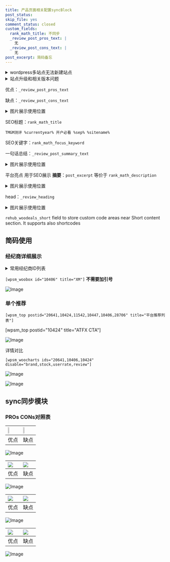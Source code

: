 ```yaml
---
title: 产品页面相关配置syncBlock
post_status: 
skip_file: yes
comment_status: closed
custom_fields:
  rank_math_title: 不同步
  _review_post_pros_text: |
    无
  _review_post_cons_text: |
    无
post_excerpt: 简码备忘
---
```

<details><summary>wordpress多站点无法新建站点</summary>

<li>和报错需要清理cookies一样的原因</li>
<li>wp-config.php里面<code>define( 'SUBDOMAIN_INSTALL', false );//子域名安装</code></li>
<li>新建子站点是用<code>define( 'SUBDOMAIN_INSTALL', true);//子域名安装</code> 完成以后，改成<code>false</code></li>
</details>

<details><summary>站点升级和相关版本问题</summary>

<p>wordpress：5.9.9
woocommerce：7.5.1
出现问题的地方：主题选项里面>><strong>Product layout >>compact style</strong></p>
<p>如何出现没有用过的字段 导致无法保存。先导出配置 然后进行修改，后面再次恢复即可。</p>
<p>出现部分字段无法显示时，需要返回默认布局后，对产品进行保存就好了。</p>
<p></p>
</details>

优点：`_review_post_pros_text`

缺点：`_review_post_cons_text`

<details><summary>图片展示使用位置</summary>

<img src="https://prod-files-secure.s3.us-west-2.amazonaws.com/39ed1227-6d7d-4570-be36-9ccd4a2c4241/f51d3d83-55d4-4bdf-9604-f37ec77ab556/Untitled.png?X-Amz-Algorithm=AWS4-HMAC-SHA256&X-Amz-Content-Sha256=UNSIGNED-PAYLOAD&X-Amz-Credential=ASIAZI2LB466U2NLLRXK%2F20250804%2Fus-west-2%2Fs3%2Faws4_request&X-Amz-Date=20250804T105517Z&X-Amz-Expires=3600&X-Amz-Security-Token=IQoJb3JpZ2luX2VjEAoaCXVzLXdlc3QtMiJGMEQCIDbQkXH4bXg7xodJKo%2BOZJShPYdHkHTtdRW0%2Fb2K4bVpAiBfX6stnDUoW7j8PUjVv9tESby2yX8daXELxF1yupzWjCr%2FAwhDEAAaDDYzNzQyMzE4MzgwNSIMsjgwdyubmJrDRKx1KtwDWI90ALzJJKcjkBGtzyWZRJwTf0zj9CDWI1h1NV16xsHGDJNeIbykl10EXG%2BGhrQDC03ruyPALr0tLDFAO54%2F8TWksUJxOQ%2B72wxxGNdG0UYjoTwBYIapRgK%2BPmdS%2FDA2lnpZaaKBkblgUwx6WaoEnSzy8vSMngJHiYWonRuqAjPKITM0vikJZUXaBPyEwl8tmeeIrZGS4sRsXHIZobzGoTpwgak%2Bh31AJQ6sGVTmO889RA0wGlc16jW9IE8PgUAsBEG%2FxjDJykuppTJlCDiIrQMRnspOGJsNsla%2B%2BUMC03R1QHuko6WqheEFcPL%2BazrMqk%2BS5h2MRJo6XiAYYgUU7UQgkii4NA68iIOicMWyJ1SnziEJn9vfgoa9xD0oCoUvbvCytRbOcigSUw3KFA9DMWwNhK48CFmKwN4FS9sNmgdEPa5lzNH6LA1yVf0zK8Es3Lsu%2FVBW3bY3hgXHLUnMvqAuAcoEu6hTT%2F8p0i6B9S6wW25z1bhdVjpObKGRaZBtXyYhvvaYODMxJlxE8CpjdYjpvz5eLMAiPiBf9l5DtOJwoV%2B4p%2F%2BGtkvf5T87RJ1%2BwSim5FO1Scj%2FalzW7fbmUTznrCNuyE4aTDH1a0yMRZGe0VIrQIQsLqOy9vswpI7CxAY6pgGnWs%2BUZxPrtNqW6AoLtIEjeUKhlTo4VKBwI3H9qz2clWC8%2F%2F57E3BHR2tYt3cp%2BewUza3kP9BjIYw4OXvv4Xa5KagRcuXed%2FLG6V5jD%2FQ3iQWPI8ryOGJ2JMDTmV6ir96eqCMZ4dG7Rdnvb1IDNQrq%2BVzb7Urmv8ahs96Kjb6ToErZ514D9LfmeSTQdqBwukMgDGqO1K6xZF7N8zlsyAZ8RDTGTsyU&X-Amz-Signature=5eb6ea86a5ac8a33d23980152cae823002a72e1f22ade41954aacb7ce08e448f&X-Amz-SignedHeaders=host&x-amz-checksum-mode=ENABLED&x-id=GetObject" alt="Image">
</details>

SEO标题：`rank_math_title`

`TMGM测评 %currentyear% 开户必看 %sep% %sitename%`

SEO关键字：`rank_math_focus_keyword`

一句话总结：`_review_post_summary_text`

<details><summary>图片展示使用位置</summary>

<img src="https://prod-files-secure.s3.us-west-2.amazonaws.com/39ed1227-6d7d-4570-be36-9ccd4a2c4241/4b96a922-296c-4f4e-8630-d1c870cbce01/Untitled.png?X-Amz-Algorithm=AWS4-HMAC-SHA256&X-Amz-Content-Sha256=UNSIGNED-PAYLOAD&X-Amz-Credential=ASIAZI2LB466UCOKYJAO%2F20250804%2Fus-west-2%2Fs3%2Faws4_request&X-Amz-Date=20250804T105518Z&X-Amz-Expires=3600&X-Amz-Security-Token=IQoJb3JpZ2luX2VjEAoaCXVzLXdlc3QtMiJIMEYCIQCOYfglxfer9HI8MwnPlyV5KRm4CE0Wgq6Is%2BYD25acKQIhAILCZEvHYGWLdH4V78QOlyX%2B9JaUbFMA2AguxSTKFfC%2BKv8DCEMQABoMNjM3NDIzMTgzODA1IgxNHab0t821k0VKZXYq3AP32CMztsL04hfakNyA65c7BvmQee0gQVLw8wm4Wi7rvdHW958EaEAE3rz8WpZC7KajTF2PGzbhgXQGBSvqNuYB%2FjoFEyAcRWAX%2FDox6%2FA9G6ZW6ePBM7J2YtS%2FVSQ4d5T6tIMRtfFE%2FtOOneHdiQv9orP%2FJfWAFu%2FvwUyHygTXxSZJFG7AxRs8HjWoVwnzvFjZiH%2FwU6UwtuNDoUtimVrggkYZB2StFDp%2BsoS7iw0sZmia8h8DdzZ6RNZs%2BEeqsdmvcwkBWF88ALSsFWUbXtVITZSBkodjALzwhZ1%2B%2BLBaAryIvQT8T8c2bm40LJDisi7i%2Bwcv589fXz4%2F1nE%2FaKE81nKwXBZbZGPkKwhKC9s95XcQyYQXOflavfx9P0wwJLWM0SC52MM58bqgyiz7xXNKZcxQhQjIbQye748L4HzLvk2kja8qtwVSwfrPeE4j7flX9vMGG6u38p5r19ae3B0YgC6XJN3kuXcStHZiEAy9PTsuSmphT0chSLn5uAq7So2HxpxoIEHoqohqpGDEhSl%2FTLrVKijstFj6XbBEYW4qgayHEik7ZzKmjeVJ7yRpAOgpE%2Fd%2FXOqACRFQvV4R94Cx8ga4jeW1OxszAflvt%2BBomC7HVfxYLwpWLjl5rTChjcLEBjqkAWam%2FVtBXypY7ZN1orvDvsHFsqAwnMMc9iZYQo4FLllJgkHznMEVXThamW08Y0ZOA0OTKsCd5c8KMo95P27vIx8SKZK6xzbulx%2BvjWZChFmcsAGysddJtournEeidFKJE2Sigb4S%2B3CEJjvZorl5ORxcy0gub%2FUnpZwf7xgVguR5v275S%2FaEYcKfG%2FHBmqcAz8GxUpOr5WeMjy5MKYy8P30hkNd0&X-Amz-Signature=403ce7bdaee4fd63bd23ea96e3c6959512fb1187ee2a0b9d590c1d22699593d6&X-Amz-SignedHeaders=host&x-amz-checksum-mode=ENABLED&x-id=GetObject" alt="Image">
</details>

平台亮点 用于SEO展示 **摘要**：`post_excerpt`  等价于 `rank_math_description`

<details><summary>图片展示使用位置</summary>

<img src="https://prod-files-secure.s3.us-west-2.amazonaws.com/39ed1227-6d7d-4570-be36-9ccd4a2c4241/1ee11f63-b60a-4dfe-a7a7-d58ff23b5d88/Untitled.png?X-Amz-Algorithm=AWS4-HMAC-SHA256&X-Amz-Content-Sha256=UNSIGNED-PAYLOAD&X-Amz-Credential=ASIAZI2LB4664UAA4AHL%2F20250804%2Fus-west-2%2Fs3%2Faws4_request&X-Amz-Date=20250804T105518Z&X-Amz-Expires=3600&X-Amz-Security-Token=IQoJb3JpZ2luX2VjEAoaCXVzLXdlc3QtMiJHMEUCIBCGHD2%2BVDHcBsk0Ygmq9i8J9ufTv9mos8LU3ukwmgc9AiEA1SUp9h8Z4su1vtOVVf%2BMq0IDi5U54frF9UsjLSDaYysq%2FwMIQxAAGgw2Mzc0MjMxODM4MDUiDJxe%2Bu0LtLupN9F6UircAy3LEzDQFYrO4J3O9KfkcDsS0towdC9stu1RZIJmQQ%2FcAZJbcqMaYg%2Byg6nE8%2B%2Fl9m5hxHH3Kz4R1NJ9xcWLeDZOerN54uAB9sDBkF0O%2F6%2FfmOLd1azPUlDtSQhkVgaU5umphohe62ITIdO2nBNqoI30VPR6vYKYcH59HJLzx3UQmzuPOJ6ZUbar7CdzoPVBjbO8v%2FfYZB3ZtWjSwMHoRyuNcaCmrgFmiaen0uOpoiyvRUh79wza9Z4E7X%2BognEqPYGLpg2VIiqC%2BcxitAN22R7Fi23c5%2FuDyq0%2FFRogYC%2BAPjhHvULSPvUMq%2BmkvgjLqGRr5CEy%2F3lU47d9HhiPo%2BO6jqgvIwAdL%2B3Iq%2BXf1%2FcyPs5jmJJY9ginf7%2Fiqo6fiyxY%2BybdZC%2BH7WEENblVp2u7fHA3meojzl8jIR2NtxeKI3Gvb4MA9lERDPoL2s3lQXHfFJB5jtgMjTcPuXinl8rs7qmxcjGoPqYMy5T3lty38WCQXSa2inkPe30bf1qpTQoGx%2FYW3L56Fby2KtMeiS9IURCJwoZBSNeRHXF2I0O4B%2FMnXSVQ1xWkzlj2A3%2ByFjMtqNE7%2B23zp7SEn3%2Bw9Dmzel384Br8NbIK1NVrv0c%2FiNqvWMFa1fksQWWEMNaOwsQGOqUB1s1a%2B%2FNVZxAxpvULc3ozmyiva8TYhoY6zN1UX8q8SE%2Fb9wItmpVKpmyq4Opddj4FSTvAZMiX%2BKPtmMDjjq%2FDBYABn46%2FYym1wjnHcxgCwGKqzrGpAlf5%2BnjrxpFeJjIIMsHCnCdTdT%2F4JYNuS%2BeZgGL7fkCNny%2BIXGK9nwqK88SBh2jNcXV7jtjIzq2STcBtSfqY34ltaJzBmPQo3M3wEKviRTfK&X-Amz-Signature=d927899f517bddc849dbbe827c3e447b32c87e1e1a9c966e1e1e5eb6ac9c1dc9&X-Amz-SignedHeaders=host&x-amz-checksum-mode=ENABLED&x-id=GetObject" alt="Image">
<img src="https://prod-files-secure.s3.us-west-2.amazonaws.com/39ed1227-6d7d-4570-be36-9ccd4a2c4241/ad4118b5-78d8-4fbe-801e-3b29b5d99c01/Untitled.png?X-Amz-Algorithm=AWS4-HMAC-SHA256&X-Amz-Content-Sha256=UNSIGNED-PAYLOAD&X-Amz-Credential=ASIAZI2LB4664UAA4AHL%2F20250804%2Fus-west-2%2Fs3%2Faws4_request&X-Amz-Date=20250804T105518Z&X-Amz-Expires=3600&X-Amz-Security-Token=IQoJb3JpZ2luX2VjEAoaCXVzLXdlc3QtMiJHMEUCIBCGHD2%2BVDHcBsk0Ygmq9i8J9ufTv9mos8LU3ukwmgc9AiEA1SUp9h8Z4su1vtOVVf%2BMq0IDi5U54frF9UsjLSDaYysq%2FwMIQxAAGgw2Mzc0MjMxODM4MDUiDJxe%2Bu0LtLupN9F6UircAy3LEzDQFYrO4J3O9KfkcDsS0towdC9stu1RZIJmQQ%2FcAZJbcqMaYg%2Byg6nE8%2B%2Fl9m5hxHH3Kz4R1NJ9xcWLeDZOerN54uAB9sDBkF0O%2F6%2FfmOLd1azPUlDtSQhkVgaU5umphohe62ITIdO2nBNqoI30VPR6vYKYcH59HJLzx3UQmzuPOJ6ZUbar7CdzoPVBjbO8v%2FfYZB3ZtWjSwMHoRyuNcaCmrgFmiaen0uOpoiyvRUh79wza9Z4E7X%2BognEqPYGLpg2VIiqC%2BcxitAN22R7Fi23c5%2FuDyq0%2FFRogYC%2BAPjhHvULSPvUMq%2BmkvgjLqGRr5CEy%2F3lU47d9HhiPo%2BO6jqgvIwAdL%2B3Iq%2BXf1%2FcyPs5jmJJY9ginf7%2Fiqo6fiyxY%2BybdZC%2BH7WEENblVp2u7fHA3meojzl8jIR2NtxeKI3Gvb4MA9lERDPoL2s3lQXHfFJB5jtgMjTcPuXinl8rs7qmxcjGoPqYMy5T3lty38WCQXSa2inkPe30bf1qpTQoGx%2FYW3L56Fby2KtMeiS9IURCJwoZBSNeRHXF2I0O4B%2FMnXSVQ1xWkzlj2A3%2ByFjMtqNE7%2B23zp7SEn3%2Bw9Dmzel384Br8NbIK1NVrv0c%2FiNqvWMFa1fksQWWEMNaOwsQGOqUB1s1a%2B%2FNVZxAxpvULc3ozmyiva8TYhoY6zN1UX8q8SE%2Fb9wItmpVKpmyq4Opddj4FSTvAZMiX%2BKPtmMDjjq%2FDBYABn46%2FYym1wjnHcxgCwGKqzrGpAlf5%2BnjrxpFeJjIIMsHCnCdTdT%2F4JYNuS%2BeZgGL7fkCNny%2BIXGK9nwqK88SBh2jNcXV7jtjIzq2STcBtSfqY34ltaJzBmPQo3M3wEKviRTfK&X-Amz-Signature=fc775972cefc2013dc082efd0c5ab9263feaecd1f843228ae088034a9da7ef8b&X-Amz-SignedHeaders=host&x-amz-checksum-mode=ENABLED&x-id=GetObject" alt="Image">
<img src="https://prod-files-secure.s3.us-west-2.amazonaws.com/39ed1227-6d7d-4570-be36-9ccd4a2c4241/a38cf7c9-a79c-4b64-9e94-13589fe0758b/Untitled.png?X-Amz-Algorithm=AWS4-HMAC-SHA256&X-Amz-Content-Sha256=UNSIGNED-PAYLOAD&X-Amz-Credential=ASIAZI2LB4664UAA4AHL%2F20250804%2Fus-west-2%2Fs3%2Faws4_request&X-Amz-Date=20250804T105518Z&X-Amz-Expires=3600&X-Amz-Security-Token=IQoJb3JpZ2luX2VjEAoaCXVzLXdlc3QtMiJHMEUCIBCGHD2%2BVDHcBsk0Ygmq9i8J9ufTv9mos8LU3ukwmgc9AiEA1SUp9h8Z4su1vtOVVf%2BMq0IDi5U54frF9UsjLSDaYysq%2FwMIQxAAGgw2Mzc0MjMxODM4MDUiDJxe%2Bu0LtLupN9F6UircAy3LEzDQFYrO4J3O9KfkcDsS0towdC9stu1RZIJmQQ%2FcAZJbcqMaYg%2Byg6nE8%2B%2Fl9m5hxHH3Kz4R1NJ9xcWLeDZOerN54uAB9sDBkF0O%2F6%2FfmOLd1azPUlDtSQhkVgaU5umphohe62ITIdO2nBNqoI30VPR6vYKYcH59HJLzx3UQmzuPOJ6ZUbar7CdzoPVBjbO8v%2FfYZB3ZtWjSwMHoRyuNcaCmrgFmiaen0uOpoiyvRUh79wza9Z4E7X%2BognEqPYGLpg2VIiqC%2BcxitAN22R7Fi23c5%2FuDyq0%2FFRogYC%2BAPjhHvULSPvUMq%2BmkvgjLqGRr5CEy%2F3lU47d9HhiPo%2BO6jqgvIwAdL%2B3Iq%2BXf1%2FcyPs5jmJJY9ginf7%2Fiqo6fiyxY%2BybdZC%2BH7WEENblVp2u7fHA3meojzl8jIR2NtxeKI3Gvb4MA9lERDPoL2s3lQXHfFJB5jtgMjTcPuXinl8rs7qmxcjGoPqYMy5T3lty38WCQXSa2inkPe30bf1qpTQoGx%2FYW3L56Fby2KtMeiS9IURCJwoZBSNeRHXF2I0O4B%2FMnXSVQ1xWkzlj2A3%2ByFjMtqNE7%2B23zp7SEn3%2Bw9Dmzel384Br8NbIK1NVrv0c%2FiNqvWMFa1fksQWWEMNaOwsQGOqUB1s1a%2B%2FNVZxAxpvULc3ozmyiva8TYhoY6zN1UX8q8SE%2Fb9wItmpVKpmyq4Opddj4FSTvAZMiX%2BKPtmMDjjq%2FDBYABn46%2FYym1wjnHcxgCwGKqzrGpAlf5%2BnjrxpFeJjIIMsHCnCdTdT%2F4JYNuS%2BeZgGL7fkCNny%2BIXGK9nwqK88SBh2jNcXV7jtjIzq2STcBtSfqY34ltaJzBmPQo3M3wEKviRTfK&X-Amz-Signature=ab1b19474d27055c81cac1cb04609052e2bad746fcdde6ba917ea0fb49812104&X-Amz-SignedHeaders=host&x-amz-checksum-mode=ENABLED&x-id=GetObject" alt="Image">
<img src="https://prod-files-secure.s3.us-west-2.amazonaws.com/39ed1227-6d7d-4570-be36-9ccd4a2c4241/7da6fc1e-d2ac-42ae-8c75-cb5749aa18f6/Untitled.png?X-Amz-Algorithm=AWS4-HMAC-SHA256&X-Amz-Content-Sha256=UNSIGNED-PAYLOAD&X-Amz-Credential=ASIAZI2LB4664UAA4AHL%2F20250804%2Fus-west-2%2Fs3%2Faws4_request&X-Amz-Date=20250804T105518Z&X-Amz-Expires=3600&X-Amz-Security-Token=IQoJb3JpZ2luX2VjEAoaCXVzLXdlc3QtMiJHMEUCIBCGHD2%2BVDHcBsk0Ygmq9i8J9ufTv9mos8LU3ukwmgc9AiEA1SUp9h8Z4su1vtOVVf%2BMq0IDi5U54frF9UsjLSDaYysq%2FwMIQxAAGgw2Mzc0MjMxODM4MDUiDJxe%2Bu0LtLupN9F6UircAy3LEzDQFYrO4J3O9KfkcDsS0towdC9stu1RZIJmQQ%2FcAZJbcqMaYg%2Byg6nE8%2B%2Fl9m5hxHH3Kz4R1NJ9xcWLeDZOerN54uAB9sDBkF0O%2F6%2FfmOLd1azPUlDtSQhkVgaU5umphohe62ITIdO2nBNqoI30VPR6vYKYcH59HJLzx3UQmzuPOJ6ZUbar7CdzoPVBjbO8v%2FfYZB3ZtWjSwMHoRyuNcaCmrgFmiaen0uOpoiyvRUh79wza9Z4E7X%2BognEqPYGLpg2VIiqC%2BcxitAN22R7Fi23c5%2FuDyq0%2FFRogYC%2BAPjhHvULSPvUMq%2BmkvgjLqGRr5CEy%2F3lU47d9HhiPo%2BO6jqgvIwAdL%2B3Iq%2BXf1%2FcyPs5jmJJY9ginf7%2Fiqo6fiyxY%2BybdZC%2BH7WEENblVp2u7fHA3meojzl8jIR2NtxeKI3Gvb4MA9lERDPoL2s3lQXHfFJB5jtgMjTcPuXinl8rs7qmxcjGoPqYMy5T3lty38WCQXSa2inkPe30bf1qpTQoGx%2FYW3L56Fby2KtMeiS9IURCJwoZBSNeRHXF2I0O4B%2FMnXSVQ1xWkzlj2A3%2ByFjMtqNE7%2B23zp7SEn3%2Bw9Dmzel384Br8NbIK1NVrv0c%2FiNqvWMFa1fksQWWEMNaOwsQGOqUB1s1a%2B%2FNVZxAxpvULc3ozmyiva8TYhoY6zN1UX8q8SE%2Fb9wItmpVKpmyq4Opddj4FSTvAZMiX%2BKPtmMDjjq%2FDBYABn46%2FYym1wjnHcxgCwGKqzrGpAlf5%2BnjrxpFeJjIIMsHCnCdTdT%2F4JYNuS%2BeZgGL7fkCNny%2BIXGK9nwqK88SBh2jNcXV7jtjIzq2STcBtSfqY34ltaJzBmPQo3M3wEKviRTfK&X-Amz-Signature=4e0639bb4e7854652c17bf27890399deb31bf6d8fc03fdb9df83dd5a7762aaa5&X-Amz-SignedHeaders=host&x-amz-checksum-mode=ENABLED&x-id=GetObject" alt="Image">
<img src="https://prod-files-secure.s3.us-west-2.amazonaws.com/39ed1227-6d7d-4570-be36-9ccd4a2c4241/7e97f40a-eaee-47f5-b2f9-475f96808fa7/Untitled.png?X-Amz-Algorithm=AWS4-HMAC-SHA256&X-Amz-Content-Sha256=UNSIGNED-PAYLOAD&X-Amz-Credential=ASIAZI2LB4664UAA4AHL%2F20250804%2Fus-west-2%2Fs3%2Faws4_request&X-Amz-Date=20250804T105518Z&X-Amz-Expires=3600&X-Amz-Security-Token=IQoJb3JpZ2luX2VjEAoaCXVzLXdlc3QtMiJHMEUCIBCGHD2%2BVDHcBsk0Ygmq9i8J9ufTv9mos8LU3ukwmgc9AiEA1SUp9h8Z4su1vtOVVf%2BMq0IDi5U54frF9UsjLSDaYysq%2FwMIQxAAGgw2Mzc0MjMxODM4MDUiDJxe%2Bu0LtLupN9F6UircAy3LEzDQFYrO4J3O9KfkcDsS0towdC9stu1RZIJmQQ%2FcAZJbcqMaYg%2Byg6nE8%2B%2Fl9m5hxHH3Kz4R1NJ9xcWLeDZOerN54uAB9sDBkF0O%2F6%2FfmOLd1azPUlDtSQhkVgaU5umphohe62ITIdO2nBNqoI30VPR6vYKYcH59HJLzx3UQmzuPOJ6ZUbar7CdzoPVBjbO8v%2FfYZB3ZtWjSwMHoRyuNcaCmrgFmiaen0uOpoiyvRUh79wza9Z4E7X%2BognEqPYGLpg2VIiqC%2BcxitAN22R7Fi23c5%2FuDyq0%2FFRogYC%2BAPjhHvULSPvUMq%2BmkvgjLqGRr5CEy%2F3lU47d9HhiPo%2BO6jqgvIwAdL%2B3Iq%2BXf1%2FcyPs5jmJJY9ginf7%2Fiqo6fiyxY%2BybdZC%2BH7WEENblVp2u7fHA3meojzl8jIR2NtxeKI3Gvb4MA9lERDPoL2s3lQXHfFJB5jtgMjTcPuXinl8rs7qmxcjGoPqYMy5T3lty38WCQXSa2inkPe30bf1qpTQoGx%2FYW3L56Fby2KtMeiS9IURCJwoZBSNeRHXF2I0O4B%2FMnXSVQ1xWkzlj2A3%2ByFjMtqNE7%2B23zp7SEn3%2Bw9Dmzel384Br8NbIK1NVrv0c%2FiNqvWMFa1fksQWWEMNaOwsQGOqUB1s1a%2B%2FNVZxAxpvULc3ozmyiva8TYhoY6zN1UX8q8SE%2Fb9wItmpVKpmyq4Opddj4FSTvAZMiX%2BKPtmMDjjq%2FDBYABn46%2FYym1wjnHcxgCwGKqzrGpAlf5%2BnjrxpFeJjIIMsHCnCdTdT%2F4JYNuS%2BeZgGL7fkCNny%2BIXGK9nwqK88SBh2jNcXV7jtjIzq2STcBtSfqY34ltaJzBmPQo3M3wEKviRTfK&X-Amz-Signature=cce608d06e0ac728d3d8a8cae845d93cfed29aa52d8992b3fe025c9746b3dabc&X-Amz-SignedHeaders=host&x-amz-checksum-mode=ENABLED&x-id=GetObject" alt="Image">
</details>

head：`_review_heading`

<details><summary>图片展示使用位置</summary>

<img src="https://prod-files-secure.s3.us-west-2.amazonaws.com/39ed1227-6d7d-4570-be36-9ccd4a2c4241/3a4650ad-9887-415c-889a-edd51fa54f27/Untitled.png?X-Amz-Algorithm=AWS4-HMAC-SHA256&X-Amz-Content-Sha256=UNSIGNED-PAYLOAD&X-Amz-Credential=ASIAZI2LB46663VVXIJC%2F20250804%2Fus-west-2%2Fs3%2Faws4_request&X-Amz-Date=20250804T105518Z&X-Amz-Expires=3600&X-Amz-Security-Token=IQoJb3JpZ2luX2VjEAoaCXVzLXdlc3QtMiJGMEQCIC59g6miuMXR8FxqMOrxEfwr%2FmTEVbQooX8FzEPxj9z4AiB%2BPFi%2FBil3%2FjsdpzXwI1UhhXFI8b2msA3Er1B%2B8blnlir%2FAwhDEAAaDDYzNzQyMzE4MzgwNSIMcTQ8mS6ZxPOmEEiuKtwDr7acqPlC48hpNF1d80auflUX%2BztWJRdWgDyIgkoObaS4u%2Bc5CM5Z64yphrzwkQsoBcaiFB3tU0hez5buCOOPfyw4fhwFApcaW%2FZXs3YN8d6PDTgi9F0lOktzgaYHHu8ynH6nIQhL4M98qYN7dilooe9I09TlZqtm1QBr1u5O97s6AggiRYdSCmtU%2BqyIZywH8rxWO6i1A4CeA176mO2v%2FCxGZuqErzS%2FQ%2FEucnbe1eSyZnrJfntILkzL7pc%2B04cQBoOOcxD%2BPh7Cyho0Ji5LGHIpk%2FMERO2OeQ6UGT%2BSoJmICeKIaLj0%2BofDksA0GLaOb%2F4VjlGvf9bxos6aueoXLDGUbUodu65R8GjG%2FYF7lQzPNotW34L6Wnbn3mreN8u9va2gAh7zjFqSoAt%2BQbYxazu8kOlkTAd0FVHB1cW%2Fgtpa3RYzcSyimsbQCRbmAumg%2BSVwzNnp7dUPM5%2FMC%2FPvGUEAJ2Wv%2Fdcl7ZqMRRqeSCBjLpfFjaCF%2FN%2BjWeoXJejHxzAB%2FbKej1GCzQoH3QhnEv9E38C52LbZ9vUmsq3i%2BpyuiHKFDiYF17UoP%2FALEzUpJCfniMKy7cOBxn8rfb33Dc0cFXz%2Bib4OZ9g%2Fw9SA6MthliCFxXUj5LJ5wZIwlY7CxAY6pgFoEKyWi6LsaA66mRvusP9wGOwWxmajmK6DcvW64XtzDx3QrPhAD7QS0BVE79MT8AIFIV9PPACsDa9UudewC1keoByeGU6s9fy%2BEfru%2B%2BYZdZK1pU4ppTOuOXLnR5SxGz2POoQ6e9X8ammiDhrfFA1qxJlekLRa%2BT7SsRTyJGpCkteOh6oTMi%2Fkzo1DB3Oj2azmq80NsQcfIo3aeIsM%2B8EeI9mcDNB1&X-Amz-Signature=3889da35aaa3999e007eae4f6c37b97651c48d9d9596f6728631e92b894de95d&X-Amz-SignedHeaders=host&x-amz-checksum-mode=ENABLED&x-id=GetObject" alt="Image">
</details>

`rehub_woodeals_short`	field to store custom code areas near Short content section. It supports also shortcodes



## 简码使用

### 经纪商详细展示

<details><summary>常用经纪商ID列表</summary>

<pre><code class="php">嘉盛 ===> 20641  [wpsm_woobox id="20641" title="嘉盛"]
易信easymarkets ===> 11542  [wpsm_woobox id="11542" title="易信easymarkets"]
ATFX外汇 ===> 10424  [wpsm_woobox id="10424" title="ATFX"]
XM ===> 10406  [wpsm_woobox id="10406" title="XM"]
TMGM ===> 29622  [wpsm_woobox id="29622" title="TMGM"]
HYCM ===> 10447  [wpsm_woobox id="10447" title="HYCM"]
fpmarkets澳福外汇 ===> 20639  [wpsm_woobox id="20639" title="fpmarkets澳福外汇"]</code></pre>
</details>

`[wpsm_woobox id="10406" title="XM"]` **不需要加引号**

![Image](https://prod-files-secure.s3.us-west-2.amazonaws.com/39ed1227-6d7d-4570-be36-9ccd4a2c4241/4f898f9d-0fa7-4e43-acd3-ac6bc7be575a/Untitled.png?X-Amz-Algorithm=AWS4-HMAC-SHA256&X-Amz-Content-Sha256=UNSIGNED-PAYLOAD&X-Amz-Credential=ASIAZI2LB466QOWL2VMS%2F20250804%2Fus-west-2%2Fs3%2Faws4_request&X-Amz-Date=20250804T105516Z&X-Amz-Expires=3600&X-Amz-Security-Token=IQoJb3JpZ2luX2VjEAoaCXVzLXdlc3QtMiJHMEUCIQCFcIBKZELQTCs%2FsrZRVjyQ%2FwZ3w%2F8fwMnlTXM1xPjunAIgNz%2FvWYXYn3W47l6aXdVFRrSncJElSBJi7rigD5VAWTcq%2FwMIQxAAGgw2Mzc0MjMxODM4MDUiDAoyyWpXOGiMjF6osyrcA8obcxiaSgh%2FQHZj44Yj5yryrjJsNAt05O6aYibazwZ887Db%2Bo6mVBCfuDMMh80w8Rtc%2FUQyPPhpcC7NIhHMzMsh%2Fz0P4jNqxnB9h87r2I8v6fQPN0ezwesOfXf82xWcxRcgE91xAuLQj0hBohO7NicTtac3rGl8sMXajFSUewSZtsmcCFkT%2FKUJVcuyaTyzR6HdfwpTOp5I3PnY68LAqdeHKuJSZAb4tZEaIxqc8%2BYy8o5C2Czx%2BzHm52Js%2BZdXba5ldGCDUxAccjCsFQQPBrq%2FgXd8MEbhBVMvy3aSEIKkcL8gPX3DFYG5av4D8ka1x3AHC5ab5LPUWBZjkmOKI7nC6mMuZbvlR19WF9Wnuf0wV%2BP8PbUuprjtwUjvuiU5Az7MzUNAWawH3yby5X8fsR3BOTWrS%2BjEuQ2eqJRVkM6bxmVUGQ5Ft7rhksTlmtcpaRmhpasz%2Fa0pbYuS3vA9y7onINgNp7y0kjYhfb8RMdhV3ifrk5hrztnCIVXDMsmC%2BbCmbjDK8gELX3em5H%2BV5KArwqfifeyZRvOoXsgtwNBApXOVjVwG3qLsPE54HTzZm5ok%2B44MDz2YSRap6FBz5XZfZNDt7KUlHkJK5BpOaEege1inR0xK3Jg60rkUMJWOwsQGOqUBLjQaClQZF3PkpgIj4zQGODoRkRBNmdhdcDTKHpih6vbnL%2FfWKF4BX9jEdT94jgmrJgtqiZiN%2BPKpD5dsrk6P46bvz5LN1n1jlDSpGUIB84aiCBmhBjUkMRFc70qixeC%2FIROlWlMdgxS0f%2FN44GIrBiCKv2adhXBKbhe7QPOaSN2MC%2BuR7j3rBAKSnqoznNhJKCfEoDZWMtKh%2FI2ajKV7ttk1MTIB&X-Amz-Signature=0ea15eefbd9da4f576f092f6cec6bc9ebe07cfe12a047df3b76b89ddba81202c&X-Amz-SignedHeaders=host&x-amz-checksum-mode=ENABLED&x-id=GetObject)

### 单个推荐
`[wpsm_top postid="20641,10424,11542,10447,10406,28706" title="平台推荐列表"]`

[wpsm_top postid="10424" title="ATFX CTA"]

![Image](https://prod-files-secure.s3.us-west-2.amazonaws.com/39ed1227-6d7d-4570-be36-9ccd4a2c4241/5ac620dc-51a8-48b6-b55d-91f47299193c/Untitled.png?X-Amz-Algorithm=AWS4-HMAC-SHA256&X-Amz-Content-Sha256=UNSIGNED-PAYLOAD&X-Amz-Credential=ASIAZI2LB466QOWL2VMS%2F20250804%2Fus-west-2%2Fs3%2Faws4_request&X-Amz-Date=20250804T105516Z&X-Amz-Expires=3600&X-Amz-Security-Token=IQoJb3JpZ2luX2VjEAoaCXVzLXdlc3QtMiJHMEUCIQCFcIBKZELQTCs%2FsrZRVjyQ%2FwZ3w%2F8fwMnlTXM1xPjunAIgNz%2FvWYXYn3W47l6aXdVFRrSncJElSBJi7rigD5VAWTcq%2FwMIQxAAGgw2Mzc0MjMxODM4MDUiDAoyyWpXOGiMjF6osyrcA8obcxiaSgh%2FQHZj44Yj5yryrjJsNAt05O6aYibazwZ887Db%2Bo6mVBCfuDMMh80w8Rtc%2FUQyPPhpcC7NIhHMzMsh%2Fz0P4jNqxnB9h87r2I8v6fQPN0ezwesOfXf82xWcxRcgE91xAuLQj0hBohO7NicTtac3rGl8sMXajFSUewSZtsmcCFkT%2FKUJVcuyaTyzR6HdfwpTOp5I3PnY68LAqdeHKuJSZAb4tZEaIxqc8%2BYy8o5C2Czx%2BzHm52Js%2BZdXba5ldGCDUxAccjCsFQQPBrq%2FgXd8MEbhBVMvy3aSEIKkcL8gPX3DFYG5av4D8ka1x3AHC5ab5LPUWBZjkmOKI7nC6mMuZbvlR19WF9Wnuf0wV%2BP8PbUuprjtwUjvuiU5Az7MzUNAWawH3yby5X8fsR3BOTWrS%2BjEuQ2eqJRVkM6bxmVUGQ5Ft7rhksTlmtcpaRmhpasz%2Fa0pbYuS3vA9y7onINgNp7y0kjYhfb8RMdhV3ifrk5hrztnCIVXDMsmC%2BbCmbjDK8gELX3em5H%2BV5KArwqfifeyZRvOoXsgtwNBApXOVjVwG3qLsPE54HTzZm5ok%2B44MDz2YSRap6FBz5XZfZNDt7KUlHkJK5BpOaEege1inR0xK3Jg60rkUMJWOwsQGOqUBLjQaClQZF3PkpgIj4zQGODoRkRBNmdhdcDTKHpih6vbnL%2FfWKF4BX9jEdT94jgmrJgtqiZiN%2BPKpD5dsrk6P46bvz5LN1n1jlDSpGUIB84aiCBmhBjUkMRFc70qixeC%2FIROlWlMdgxS0f%2FN44GIrBiCKv2adhXBKbhe7QPOaSN2MC%2BuR7j3rBAKSnqoznNhJKCfEoDZWMtKh%2FI2ajKV7ttk1MTIB&X-Amz-Signature=21e6f6e488385095cc3288904adc79fd4abbfa560fe8b89b5028de6f5afa7134&X-Amz-SignedHeaders=host&x-amz-checksum-mode=ENABLED&x-id=GetObject)

详情对比

`[wpsm_woocharts ids="20641,10406,10424" disable="brand,stock,userrate,review"]`

![Image](https://prod-files-secure.s3.us-west-2.amazonaws.com/39ed1227-6d7d-4570-be36-9ccd4a2c4241/bf3ba45f-b9f3-4295-8aef-b4a495fd25f4/Untitled.png?X-Amz-Algorithm=AWS4-HMAC-SHA256&X-Amz-Content-Sha256=UNSIGNED-PAYLOAD&X-Amz-Credential=ASIAZI2LB466QOWL2VMS%2F20250804%2Fus-west-2%2Fs3%2Faws4_request&X-Amz-Date=20250804T105516Z&X-Amz-Expires=3600&X-Amz-Security-Token=IQoJb3JpZ2luX2VjEAoaCXVzLXdlc3QtMiJHMEUCIQCFcIBKZELQTCs%2FsrZRVjyQ%2FwZ3w%2F8fwMnlTXM1xPjunAIgNz%2FvWYXYn3W47l6aXdVFRrSncJElSBJi7rigD5VAWTcq%2FwMIQxAAGgw2Mzc0MjMxODM4MDUiDAoyyWpXOGiMjF6osyrcA8obcxiaSgh%2FQHZj44Yj5yryrjJsNAt05O6aYibazwZ887Db%2Bo6mVBCfuDMMh80w8Rtc%2FUQyPPhpcC7NIhHMzMsh%2Fz0P4jNqxnB9h87r2I8v6fQPN0ezwesOfXf82xWcxRcgE91xAuLQj0hBohO7NicTtac3rGl8sMXajFSUewSZtsmcCFkT%2FKUJVcuyaTyzR6HdfwpTOp5I3PnY68LAqdeHKuJSZAb4tZEaIxqc8%2BYy8o5C2Czx%2BzHm52Js%2BZdXba5ldGCDUxAccjCsFQQPBrq%2FgXd8MEbhBVMvy3aSEIKkcL8gPX3DFYG5av4D8ka1x3AHC5ab5LPUWBZjkmOKI7nC6mMuZbvlR19WF9Wnuf0wV%2BP8PbUuprjtwUjvuiU5Az7MzUNAWawH3yby5X8fsR3BOTWrS%2BjEuQ2eqJRVkM6bxmVUGQ5Ft7rhksTlmtcpaRmhpasz%2Fa0pbYuS3vA9y7onINgNp7y0kjYhfb8RMdhV3ifrk5hrztnCIVXDMsmC%2BbCmbjDK8gELX3em5H%2BV5KArwqfifeyZRvOoXsgtwNBApXOVjVwG3qLsPE54HTzZm5ok%2B44MDz2YSRap6FBz5XZfZNDt7KUlHkJK5BpOaEege1inR0xK3Jg60rkUMJWOwsQGOqUBLjQaClQZF3PkpgIj4zQGODoRkRBNmdhdcDTKHpih6vbnL%2FfWKF4BX9jEdT94jgmrJgtqiZiN%2BPKpD5dsrk6P46bvz5LN1n1jlDSpGUIB84aiCBmhBjUkMRFc70qixeC%2FIROlWlMdgxS0f%2FN44GIrBiCKv2adhXBKbhe7QPOaSN2MC%2BuR7j3rBAKSnqoznNhJKCfEoDZWMtKh%2FI2ajKV7ttk1MTIB&X-Amz-Signature=6879cffef052da05f281725e3a8490cfac6abaae5df6bccb99b6474065a0bc7d&X-Amz-SignedHeaders=host&x-amz-checksum-mode=ENABLED&x-id=GetObject)

![Image](https://prod-files-secure.s3.us-west-2.amazonaws.com/39ed1227-6d7d-4570-be36-9ccd4a2c4241/30bc56ef-f383-4b48-9768-2ebc9e436ec0/Untitled.png?X-Amz-Algorithm=AWS4-HMAC-SHA256&X-Amz-Content-Sha256=UNSIGNED-PAYLOAD&X-Amz-Credential=ASIAZI2LB466QOWL2VMS%2F20250804%2Fus-west-2%2Fs3%2Faws4_request&X-Amz-Date=20250804T105516Z&X-Amz-Expires=3600&X-Amz-Security-Token=IQoJb3JpZ2luX2VjEAoaCXVzLXdlc3QtMiJHMEUCIQCFcIBKZELQTCs%2FsrZRVjyQ%2FwZ3w%2F8fwMnlTXM1xPjunAIgNz%2FvWYXYn3W47l6aXdVFRrSncJElSBJi7rigD5VAWTcq%2FwMIQxAAGgw2Mzc0MjMxODM4MDUiDAoyyWpXOGiMjF6osyrcA8obcxiaSgh%2FQHZj44Yj5yryrjJsNAt05O6aYibazwZ887Db%2Bo6mVBCfuDMMh80w8Rtc%2FUQyPPhpcC7NIhHMzMsh%2Fz0P4jNqxnB9h87r2I8v6fQPN0ezwesOfXf82xWcxRcgE91xAuLQj0hBohO7NicTtac3rGl8sMXajFSUewSZtsmcCFkT%2FKUJVcuyaTyzR6HdfwpTOp5I3PnY68LAqdeHKuJSZAb4tZEaIxqc8%2BYy8o5C2Czx%2BzHm52Js%2BZdXba5ldGCDUxAccjCsFQQPBrq%2FgXd8MEbhBVMvy3aSEIKkcL8gPX3DFYG5av4D8ka1x3AHC5ab5LPUWBZjkmOKI7nC6mMuZbvlR19WF9Wnuf0wV%2BP8PbUuprjtwUjvuiU5Az7MzUNAWawH3yby5X8fsR3BOTWrS%2BjEuQ2eqJRVkM6bxmVUGQ5Ft7rhksTlmtcpaRmhpasz%2Fa0pbYuS3vA9y7onINgNp7y0kjYhfb8RMdhV3ifrk5hrztnCIVXDMsmC%2BbCmbjDK8gELX3em5H%2BV5KArwqfifeyZRvOoXsgtwNBApXOVjVwG3qLsPE54HTzZm5ok%2B44MDz2YSRap6FBz5XZfZNDt7KUlHkJK5BpOaEege1inR0xK3Jg60rkUMJWOwsQGOqUBLjQaClQZF3PkpgIj4zQGODoRkRBNmdhdcDTKHpih6vbnL%2FfWKF4BX9jEdT94jgmrJgtqiZiN%2BPKpD5dsrk6P46bvz5LN1n1jlDSpGUIB84aiCBmhBjUkMRFc70qixeC%2FIROlWlMdgxS0f%2FN44GIrBiCKv2adhXBKbhe7QPOaSN2MC%2BuR7j3rBAKSnqoznNhJKCfEoDZWMtKh%2FI2ajKV7ttk1MTIB&X-Amz-Signature=bf16f535066970bddf227b7197fcbb0c5944e451af6ce4ecd33db976bfa6ec93&X-Amz-SignedHeaders=host&x-amz-checksum-mode=ENABLED&x-id=GetObject)

## sync同步模块

### PROs CONs对照表

| <img src="https://cdn.ifttt.fun/gh/jarlin8/OSS@main/icons/customize/pros.svg" height="auto" width="37.3%"> | <img src="https://cdn.ifttt.fun/gh/jarlin8/OSS@main/icons/customize/cons.svg" height="auto" width="28.8%"> |
| :--- | :--- |
| 优点 | 缺点 |

![Image](https://prod-files-secure.s3.us-west-2.amazonaws.com/39ed1227-6d7d-4570-be36-9ccd4a2c4241/8742b755-dfb5-4004-9a5f-d6e561664bd8/Untitled.png?X-Amz-Algorithm=AWS4-HMAC-SHA256&X-Amz-Content-Sha256=UNSIGNED-PAYLOAD&X-Amz-Credential=ASIAZI2LB466QOWL2VMS%2F20250804%2Fus-west-2%2Fs3%2Faws4_request&X-Amz-Date=20250804T105516Z&X-Amz-Expires=3600&X-Amz-Security-Token=IQoJb3JpZ2luX2VjEAoaCXVzLXdlc3QtMiJHMEUCIQCFcIBKZELQTCs%2FsrZRVjyQ%2FwZ3w%2F8fwMnlTXM1xPjunAIgNz%2FvWYXYn3W47l6aXdVFRrSncJElSBJi7rigD5VAWTcq%2FwMIQxAAGgw2Mzc0MjMxODM4MDUiDAoyyWpXOGiMjF6osyrcA8obcxiaSgh%2FQHZj44Yj5yryrjJsNAt05O6aYibazwZ887Db%2Bo6mVBCfuDMMh80w8Rtc%2FUQyPPhpcC7NIhHMzMsh%2Fz0P4jNqxnB9h87r2I8v6fQPN0ezwesOfXf82xWcxRcgE91xAuLQj0hBohO7NicTtac3rGl8sMXajFSUewSZtsmcCFkT%2FKUJVcuyaTyzR6HdfwpTOp5I3PnY68LAqdeHKuJSZAb4tZEaIxqc8%2BYy8o5C2Czx%2BzHm52Js%2BZdXba5ldGCDUxAccjCsFQQPBrq%2FgXd8MEbhBVMvy3aSEIKkcL8gPX3DFYG5av4D8ka1x3AHC5ab5LPUWBZjkmOKI7nC6mMuZbvlR19WF9Wnuf0wV%2BP8PbUuprjtwUjvuiU5Az7MzUNAWawH3yby5X8fsR3BOTWrS%2BjEuQ2eqJRVkM6bxmVUGQ5Ft7rhksTlmtcpaRmhpasz%2Fa0pbYuS3vA9y7onINgNp7y0kjYhfb8RMdhV3ifrk5hrztnCIVXDMsmC%2BbCmbjDK8gELX3em5H%2BV5KArwqfifeyZRvOoXsgtwNBApXOVjVwG3qLsPE54HTzZm5ok%2B44MDz2YSRap6FBz5XZfZNDt7KUlHkJK5BpOaEege1inR0xK3Jg60rkUMJWOwsQGOqUBLjQaClQZF3PkpgIj4zQGODoRkRBNmdhdcDTKHpih6vbnL%2FfWKF4BX9jEdT94jgmrJgtqiZiN%2BPKpD5dsrk6P46bvz5LN1n1jlDSpGUIB84aiCBmhBjUkMRFc70qixeC%2FIROlWlMdgxS0f%2FN44GIrBiCKv2adhXBKbhe7QPOaSN2MC%2BuR7j3rBAKSnqoznNhJKCfEoDZWMtKh%2FI2ajKV7ttk1MTIB&X-Amz-Signature=7a3c06faa71b7727dc69d92d2d7d56d1018976936c12a29a0c2f5117828d8772&X-Amz-SignedHeaders=host&x-amz-checksum-mode=ENABLED&x-id=GetObject)

| <img src="https://cdn.ifttt.fun/gh/jarlin8/OSS@main/icons/customize/pros1.svg" height="auto"> | <img src="https://cdn.ifttt.fun/gh/jarlin8/OSS@main/icons/customize/cons1.svg" height="auto"> |
| :--- | :--- |
| 优点 | 缺点 |

![Image](https://prod-files-secure.s3.us-west-2.amazonaws.com/39ed1227-6d7d-4570-be36-9ccd4a2c4241/806358f8-c9c4-4e17-bb35-c6c76a5397a5/Untitled.png?X-Amz-Algorithm=AWS4-HMAC-SHA256&X-Amz-Content-Sha256=UNSIGNED-PAYLOAD&X-Amz-Credential=ASIAZI2LB466QOWL2VMS%2F20250804%2Fus-west-2%2Fs3%2Faws4_request&X-Amz-Date=20250804T105516Z&X-Amz-Expires=3600&X-Amz-Security-Token=IQoJb3JpZ2luX2VjEAoaCXVzLXdlc3QtMiJHMEUCIQCFcIBKZELQTCs%2FsrZRVjyQ%2FwZ3w%2F8fwMnlTXM1xPjunAIgNz%2FvWYXYn3W47l6aXdVFRrSncJElSBJi7rigD5VAWTcq%2FwMIQxAAGgw2Mzc0MjMxODM4MDUiDAoyyWpXOGiMjF6osyrcA8obcxiaSgh%2FQHZj44Yj5yryrjJsNAt05O6aYibazwZ887Db%2Bo6mVBCfuDMMh80w8Rtc%2FUQyPPhpcC7NIhHMzMsh%2Fz0P4jNqxnB9h87r2I8v6fQPN0ezwesOfXf82xWcxRcgE91xAuLQj0hBohO7NicTtac3rGl8sMXajFSUewSZtsmcCFkT%2FKUJVcuyaTyzR6HdfwpTOp5I3PnY68LAqdeHKuJSZAb4tZEaIxqc8%2BYy8o5C2Czx%2BzHm52Js%2BZdXba5ldGCDUxAccjCsFQQPBrq%2FgXd8MEbhBVMvy3aSEIKkcL8gPX3DFYG5av4D8ka1x3AHC5ab5LPUWBZjkmOKI7nC6mMuZbvlR19WF9Wnuf0wV%2BP8PbUuprjtwUjvuiU5Az7MzUNAWawH3yby5X8fsR3BOTWrS%2BjEuQ2eqJRVkM6bxmVUGQ5Ft7rhksTlmtcpaRmhpasz%2Fa0pbYuS3vA9y7onINgNp7y0kjYhfb8RMdhV3ifrk5hrztnCIVXDMsmC%2BbCmbjDK8gELX3em5H%2BV5KArwqfifeyZRvOoXsgtwNBApXOVjVwG3qLsPE54HTzZm5ok%2B44MDz2YSRap6FBz5XZfZNDt7KUlHkJK5BpOaEege1inR0xK3Jg60rkUMJWOwsQGOqUBLjQaClQZF3PkpgIj4zQGODoRkRBNmdhdcDTKHpih6vbnL%2FfWKF4BX9jEdT94jgmrJgtqiZiN%2BPKpD5dsrk6P46bvz5LN1n1jlDSpGUIB84aiCBmhBjUkMRFc70qixeC%2FIROlWlMdgxS0f%2FN44GIrBiCKv2adhXBKbhe7QPOaSN2MC%2BuR7j3rBAKSnqoznNhJKCfEoDZWMtKh%2FI2ajKV7ttk1MTIB&X-Amz-Signature=1e31ca5f10b137c897ee852a44d57bd2fc46ed65e460691dfcaa6592e681fdea&X-Amz-SignedHeaders=host&x-amz-checksum-mode=ENABLED&x-id=GetObject)

| <img src="https://cdn.ifttt.fun/gh/jarlin8/OSS@main/icons/customize/pros2.svg" height="auto"> | <img src="https://cdn.ifttt.fun/gh/jarlin8/OSS@main/icons/customize/cons2.svg" height="auto"> |
| :--- | :--- |
| 优点 | 缺点 |

![Image](https://prod-files-secure.s3.us-west-2.amazonaws.com/39ed1227-6d7d-4570-be36-9ccd4a2c4241/a9245ec9-70dd-4005-b534-0d54315fc5f3/Untitled.png?X-Amz-Algorithm=AWS4-HMAC-SHA256&X-Amz-Content-Sha256=UNSIGNED-PAYLOAD&X-Amz-Credential=ASIAZI2LB466QOWL2VMS%2F20250804%2Fus-west-2%2Fs3%2Faws4_request&X-Amz-Date=20250804T105516Z&X-Amz-Expires=3600&X-Amz-Security-Token=IQoJb3JpZ2luX2VjEAoaCXVzLXdlc3QtMiJHMEUCIQCFcIBKZELQTCs%2FsrZRVjyQ%2FwZ3w%2F8fwMnlTXM1xPjunAIgNz%2FvWYXYn3W47l6aXdVFRrSncJElSBJi7rigD5VAWTcq%2FwMIQxAAGgw2Mzc0MjMxODM4MDUiDAoyyWpXOGiMjF6osyrcA8obcxiaSgh%2FQHZj44Yj5yryrjJsNAt05O6aYibazwZ887Db%2Bo6mVBCfuDMMh80w8Rtc%2FUQyPPhpcC7NIhHMzMsh%2Fz0P4jNqxnB9h87r2I8v6fQPN0ezwesOfXf82xWcxRcgE91xAuLQj0hBohO7NicTtac3rGl8sMXajFSUewSZtsmcCFkT%2FKUJVcuyaTyzR6HdfwpTOp5I3PnY68LAqdeHKuJSZAb4tZEaIxqc8%2BYy8o5C2Czx%2BzHm52Js%2BZdXba5ldGCDUxAccjCsFQQPBrq%2FgXd8MEbhBVMvy3aSEIKkcL8gPX3DFYG5av4D8ka1x3AHC5ab5LPUWBZjkmOKI7nC6mMuZbvlR19WF9Wnuf0wV%2BP8PbUuprjtwUjvuiU5Az7MzUNAWawH3yby5X8fsR3BOTWrS%2BjEuQ2eqJRVkM6bxmVUGQ5Ft7rhksTlmtcpaRmhpasz%2Fa0pbYuS3vA9y7onINgNp7y0kjYhfb8RMdhV3ifrk5hrztnCIVXDMsmC%2BbCmbjDK8gELX3em5H%2BV5KArwqfifeyZRvOoXsgtwNBApXOVjVwG3qLsPE54HTzZm5ok%2B44MDz2YSRap6FBz5XZfZNDt7KUlHkJK5BpOaEege1inR0xK3Jg60rkUMJWOwsQGOqUBLjQaClQZF3PkpgIj4zQGODoRkRBNmdhdcDTKHpih6vbnL%2FfWKF4BX9jEdT94jgmrJgtqiZiN%2BPKpD5dsrk6P46bvz5LN1n1jlDSpGUIB84aiCBmhBjUkMRFc70qixeC%2FIROlWlMdgxS0f%2FN44GIrBiCKv2adhXBKbhe7QPOaSN2MC%2BuR7j3rBAKSnqoznNhJKCfEoDZWMtKh%2FI2ajKV7ttk1MTIB&X-Amz-Signature=5fa8b624bee14f743fe7748fcd6f559206ae241a3e04af7d783b7a71a70accdb&X-Amz-SignedHeaders=host&x-amz-checksum-mode=ENABLED&x-id=GetObject)

| <img src="https://cdn.ifttt.fun/gh/jarlin8/OSS@main/icons/customize/pros3.svg" height="auto"> | <img src="https://cdn.ifttt.fun/gh/jarlin8/OSS@main/icons/customize/cons3.svg" height="auto"> |
| :--- | :--- |
| 优点 | 缺点 |

![Image](https://prod-files-secure.s3.us-west-2.amazonaws.com/39ed1227-6d7d-4570-be36-9ccd4a2c4241/e1e580a2-2e5c-4780-9ff4-19c318fc2284/Untitled.png?X-Amz-Algorithm=AWS4-HMAC-SHA256&X-Amz-Content-Sha256=UNSIGNED-PAYLOAD&X-Amz-Credential=ASIAZI2LB466QOWL2VMS%2F20250804%2Fus-west-2%2Fs3%2Faws4_request&X-Amz-Date=20250804T105516Z&X-Amz-Expires=3600&X-Amz-Security-Token=IQoJb3JpZ2luX2VjEAoaCXVzLXdlc3QtMiJHMEUCIQCFcIBKZELQTCs%2FsrZRVjyQ%2FwZ3w%2F8fwMnlTXM1xPjunAIgNz%2FvWYXYn3W47l6aXdVFRrSncJElSBJi7rigD5VAWTcq%2FwMIQxAAGgw2Mzc0MjMxODM4MDUiDAoyyWpXOGiMjF6osyrcA8obcxiaSgh%2FQHZj44Yj5yryrjJsNAt05O6aYibazwZ887Db%2Bo6mVBCfuDMMh80w8Rtc%2FUQyPPhpcC7NIhHMzMsh%2Fz0P4jNqxnB9h87r2I8v6fQPN0ezwesOfXf82xWcxRcgE91xAuLQj0hBohO7NicTtac3rGl8sMXajFSUewSZtsmcCFkT%2FKUJVcuyaTyzR6HdfwpTOp5I3PnY68LAqdeHKuJSZAb4tZEaIxqc8%2BYy8o5C2Czx%2BzHm52Js%2BZdXba5ldGCDUxAccjCsFQQPBrq%2FgXd8MEbhBVMvy3aSEIKkcL8gPX3DFYG5av4D8ka1x3AHC5ab5LPUWBZjkmOKI7nC6mMuZbvlR19WF9Wnuf0wV%2BP8PbUuprjtwUjvuiU5Az7MzUNAWawH3yby5X8fsR3BOTWrS%2BjEuQ2eqJRVkM6bxmVUGQ5Ft7rhksTlmtcpaRmhpasz%2Fa0pbYuS3vA9y7onINgNp7y0kjYhfb8RMdhV3ifrk5hrztnCIVXDMsmC%2BbCmbjDK8gELX3em5H%2BV5KArwqfifeyZRvOoXsgtwNBApXOVjVwG3qLsPE54HTzZm5ok%2B44MDz2YSRap6FBz5XZfZNDt7KUlHkJK5BpOaEege1inR0xK3Jg60rkUMJWOwsQGOqUBLjQaClQZF3PkpgIj4zQGODoRkRBNmdhdcDTKHpih6vbnL%2FfWKF4BX9jEdT94jgmrJgtqiZiN%2BPKpD5dsrk6P46bvz5LN1n1jlDSpGUIB84aiCBmhBjUkMRFc70qixeC%2FIROlWlMdgxS0f%2FN44GIrBiCKv2adhXBKbhe7QPOaSN2MC%2BuR7j3rBAKSnqoznNhJKCfEoDZWMtKh%2FI2ajKV7ttk1MTIB&X-Amz-Signature=3d8b46a8a43bcec4a4ea08c701b55fbbed5ff06cc99423daf216fd09aff677ac&X-Amz-SignedHeaders=host&x-amz-checksum-mode=ENABLED&x-id=GetObject)